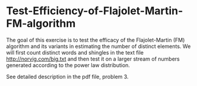 # Test-Efficiency-of-Flajolet-Martin-FM-algorithm
The goal of this exercise is to test the efficacy of the Flajolet-Martin (FM) algorithm and its variants in estimating the number of distinct elements. We will first count distinct words and shingles in the text file http://norvig.com/big.txt and then test it on a larger stream of numbers generated according to the power law distribution.

See detailed description in the pdf file, problem 3.


